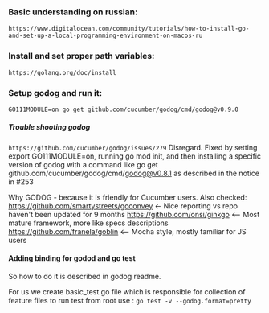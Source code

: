 ### Basic understanding on russian:
`https://www.digitalocean.com/community/tutorials/how-to-install-go-and-set-up-a-local-programming-environment-on-macos-ru`

### Install and set proper path variables:
```https://golang.org/doc/install```


### Setup godog and run it:
``GO111MODULE=on go get github.com/cucumber/godog/cmd/godog@v0.9.0``

##### Trouble shooting godog
`https://github.com/cucumber/godog/issues/279`
Disregard. Fixed by setting export GO111MODULE=on, running go mod init, and then installing a specific version of godog with a command like go get github.com/cucumber/godog/cmd/godog@v0.8.1 as described in the notice in #253


Why GODOG - because it is friendly for Cucumber users.
Also checked:
https://github.com/smartystreets/goconvey <- Nice reporting vs repo haven't been updated for 9 months
https://github.com/onsi/ginkgo  <-- Most mature framework, more like specs descriptions
https://github.com/franela/goblin <-- Mocha style, mostly familiar for JS users

#### Adding binding for godod and go test

So how to do it is described in godog readme.

For us we create basic_test.go file which is responsible for collection of feature files
to run test from root use :
``go test -v --godog.format=pretty``